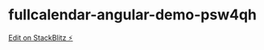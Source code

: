 # fullcalendar-angular-demo-psw4qh

[Edit on StackBlitz ⚡️](https://stackblitz.com/edit/fullcalendar-angular-demo-psw4qh)